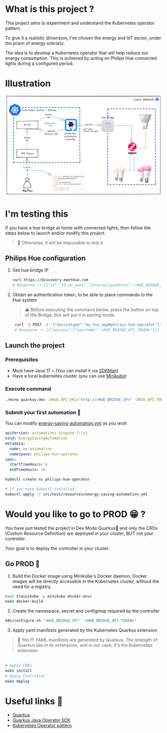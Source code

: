 # What is this project ?
This project aims to experiment and understand the Kubernetes operator pattern.

To give it a realistic dimension, I've chosen the energy and IoT sector, under the prism of energy sobriety.

The idea is to develop a Kubernetes operator that will help reduce our energy consumption. This is achieved by acting on Philips Hue connected lights during a configured period.

# Illustration

![](docs/images/philips-hue-automation-operator.png)

# I'm testing this

If you have a hue bridge at home with connected lights, then follow the steps below to launch and/or modify this project.

> 🥲 Otherwise, it will be impossible to test it

## Philips Hue configuration
1. Get hue bridge IP
   ```bash
   curl https://discovery.meethue.com
   # Response -> [{"id":"ID_du_pont","internalipaddress":"<HUE_BRIDGE_IP>"}]
   ```
2. Obtain an authentication token, to be able to place commands to the Hue system
    > ⚠️ Before executing the command below, press the button on top of the Bridge, this will put it in pairing mode.
   ```bash
    curl -X POST -d '{"devicetype":"my_hue_app#philips-hue-operator"}' <HUE_BRIDGE_IP>/api
    # Response -> [{"success":{"username":"<HUE_BRIDGE_API_TOKEN>"}}]
   ```

## Launch the project
### Prerequisites
- Must have Java 17 + (You can install it via [SDKMan][sdkman-doc])
- Have a local kubernetes cluster (you can use [Minikube][minikube-install])

### Execute command
```bash
./mvnw quarkus:dev -DHUE_API_URL="http://<HUE_BRIDGE_IP>" -DHUE_API_TOKEN="<HUE_BRIDGE_API_TOKEN>"; 
```

### Submit your first automation 🚀
You can modify [energy-saving-automation.yml](src/test/resources/energy-saving-automation.yml) as you wish
```yaml
apiVersion: automations.nzuguem.fr/v1
kind: EnergySavingAutomation
metadata:
  name: my-automation
  namespace: philips-hue-operator
spec:
  startTimeHours: 6
  endTimeHours: 18
```

```bash
kubectl create ns philips-hue-operator 
```
```bash
# If you have kubectl installed
kubectl apply -f src/test/resources/energy-saving-automation.yml
```

# Would you like to go to PROD 😁 ?
You have just tested the project in Dev Mode Quarkus💙 and only the CRDs (Custom Resource Definition) are deployed in your cluster, BUT not your controller.

Your goal is to deploy the controller in your cluster.

## Go PROD 🚀
1. Build the Docker image using Minikube's Docker daemon, Docker images will be directly accessible in the Kubernetes cluster, without the need for a registry.
```bash
eval $(minikube -p minikube docker-env)
make docker-build
```

2.  Create the namespace, secret and configmap required by the controller
```bash
k8s/configure.sh "<HUE_BRIDGE_IP>" "<HUE_BRIDGE_API_TOKEN>"
```

3. Apply yaml manifests generated by the Kubernetes Quarkus extension
> 💙 Yes !!! YAML manifests are generated by Quarkus. The strength of Quarkus lies in its extensions, and in our case, it's the Kubernetes extension.
```bash

# Apply CRDs
make install
# Apply Controller
make deploy
```

# Useful links 🔗
- [Quarkus][quarkus-doc]
- [Quarkus Java Operator SDK][quarkus-josdk-doc]
- [Kubernetes Operator pattern][k8s-operator-pattern]

<!-- Links -->
[sdkman-doc]: https://sdkman.io/
[minikube-install]: https://minikube.sigs.k8s.io/docs/start/
[quarkus-doc]: https://quarkus.io/
[quarkus-doc]: https://quarkus.io/
[quarkus-josdk-doc]: https://docs.quarkiverse.io/quarkus-operator-sdk/dev/index.html
[k8s-operator-pattern]: https://kubernetes.io/docs/concepts/extend-kubernetes/operator/